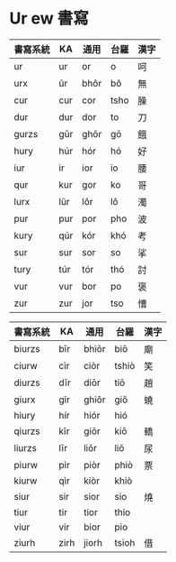 # Ur ew 書寫

| 書寫系統 | KA | 通用 | 台羅 | 漢字 |
| --- | --- | --- | --- | --- |
| ur | ur | or | o | 呵 |
| urx | ûr | bhôr | bô | 無 |
| cur | cur | cor | tsho | 臊 |
| dur | dur | dor | to | 刀 |
| gurzs | gūr | ghōr | gō | 餓 |
| hury | húr | hór | hó | 好 |
| iur | ir | ior | io | 腰 |
| qur | kur | gor | ko | 哥 |
| lurx | lûr | lôr | lô | 濁 |
| pur | pur | por | pho | 波 |
| kury | qúr | kór | khó | 考 |
| sur | sur | sor | so | 挲 |
| tury | túr | tór | thó | 討 |
| vur | vur | bor | po | 褒 |
| zur | zur | jor | tso | 慒 |

| 書寫系統 | KA | 通用 | 台羅 | 漢字 |
| --- | --- | --- | --- | --- |
| biurzs | bīr | bhiōr | biō | 廟 |
| ciurw | cìr | ciòr | tshiò | 笑 |
| diurzs | dīr | diōr | tiō | 趙 |
| giurx | gîr | ghiôr | giô | 蟯 |
| hiury | hír | hiór | hió | |
| qiurzs | kīr | giōr | kiō | 轎 |
| liurzs | līr | liōr | liō | 尿 |
| piurw | pìr | piòr | phiò | 票 |
| kiurw | qìr | kiòr | khiò | |
| siur | sir | sior | sio | 燒 |
| tiur | tir | tior | thio | |
| viur | vir | bior | pio | |
| ziurh | zirh | jiorh | tsioh | 借 |


